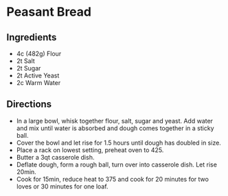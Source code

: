# Peasant Bread
## Ingredients
- 4c (482g) Flour
- 2t Salt
- 2t Sugar
- 2t Active Yeast
- 2c Warm Water
## Directions
- In a large bowl, whisk together flour, salt, sugar and yeast. Add water and mix until water is absorbed and dough comes together in a sticky ball.
- Cover the bowl and let rise for 1.5 hours until dough has doubled in size.
- Place a rack on lowest setting, preheat oven to 425.
- Butter a 3qt casserole dish.
- Deflate dough, form a rough ball, turn over into casserole dish. Let rise 20min.
- Cook for 15min, reduce heat to 375 and cook for 20 minutes for two loves or 30 minutes for one loaf.

